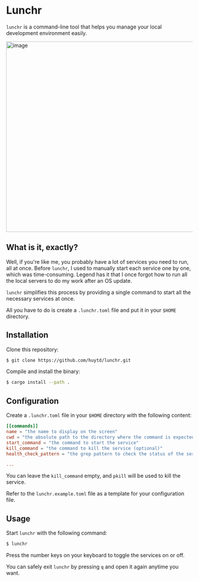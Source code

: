 # Lunchr

`lunchr` is a command-line tool that helps you manage your local development environment easily.

<img width="513" alt="image" src="https://github.com/user-attachments/assets/83f8860a-4e7d-4681-a6c0-bb02970b8dc0" />

## What is it, exactly?

Well, if you're like me, you probably have a lot of services you need to run, all at once. Before `lunchr`, I used to manually start each service one by one, which was time-consuming. Legend has it that I once forgot how to run all the local servers to do my work after an OS update.

`lunchr` simplifies this process by providing a single command to start all the necessary services at once.

All you have to do is create a `.lunchr.toml` file and put it in your `$HOME` directory.

## Installation

Clone this repository:

```bash
$ git clone https://github.com/huytd/lunchr.git
```

Compile and install the binary:

```bash
$ cargo install --path .
```

## Configuration

Create a `.lunchr.toml` file in your `$HOME` directory with the following content:

```toml
[[commands]]
name = "the name to display on the screen"
cwd = "the absolute path to the directory where the command is expected to run"
start_command = "the command to start the service"
kill_command = "the command to kill the service (optional)"
health_check_pattern = "the grep pattern to check the status of the service"

...
```

You can leave the `kill_command` empty, and `pkill` will be used to kill the service.

Refer to the `lunchr.example.toml` file as a template for your configuration file.

## Usage

Start `lunchr` with the following command:

```bash
$ lunchr
```

Press the number keys on your keyboard to toggle the services on or off.

You can safely exit `lunchr` by pressing `q` and open it again anytime you want.
